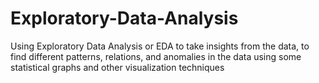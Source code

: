 # Exploratory-Data-Analysis
Using Exploratory Data Analysis or EDA to take insights from the data, to find different patterns, relations, and anomalies in the data using some statistical graphs and other visualization techniques
